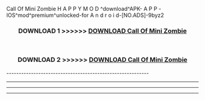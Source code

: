  Call Of Mini Zombie  H A P P Y M O D ^download^APK- A P P -IOS^mod^premium^unlocked-for A n d r o i d-[NO.ADS]-9byz2



<div align="center">

<h3>DOWNLOAD 1 >>>>>> <a href="https://en-mod.web.app/?en= Call Of Mini Zombie ">DOWNLOAD Call Of Mini Zombie  </a></h3><br>

<h3>DOWNLOAD 2 >>>>>> <a href="https://en-mod.web.app/?en= Call Of Mini Zombie ">DOWNLOAD Call Of Mini Zombie  </a></h3>

</div>
----------------------------------------------------------

----------------------------------------------------------

----------------------------------------------------------

----------------------------------------------------------



